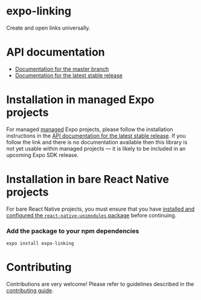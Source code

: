 # expo-linking

Create and open links universally.

# API documentation

- [Documentation for the master branch](https://github.com/expo/expo/blob/master/docs/pages/versions/unversioned/sdk/linking.md)
- [Documentation for the latest stable release](https://docs.expo.io/versions/latest/sdk/linking/)

# Installation in managed Expo projects

For managed [managed](https://docs.expo.io/versions/latest/introduction/managed-vs-bare/) Expo projects, please follow the installation instructions in the [API documentation for the latest stable release](https://docs.expo.io/versions/latest/sdk/asset/). If you follow the link and there is no documentation available then this library is not yet usable within managed projects &mdash; it is likely to be included in an upcoming Expo SDK release.

# Installation in bare React Native projects

For bare React Native projects, you must ensure that you have [installed and configured the `react-native-unimodules` package](https://github.com/unimodules/react-native-unimodules) before continuing.

### Add the package to your npm dependencies

```
expo install expo-linking
```

# Contributing

Contributions are very welcome! Please refer to guidelines described in the [contributing guide](https://github.com/expo/expo#contributing).
